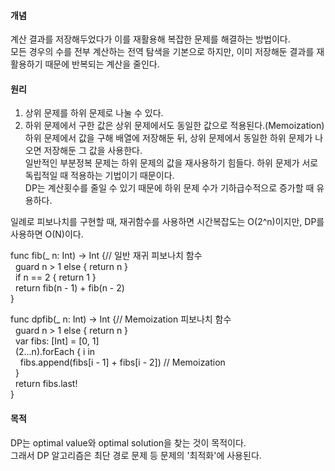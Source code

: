 #### 개념  
계산 결과를 저장해두었다가 이를 재활용해 복잡한 문제를 해결하는 방법이다.  
모든 경우의 수를 전부 계산하는 전역 탐색을 기본으로 하지만, 이미 저장해둔 결과를 재활용하기 때문에 반복되는 계산을 줄인다.  
  
#### 원리  
1. 상위 문제를 하위 문제로 나눌 수 있다.  
2. 하위 문제에서 구한 값은 상위 문제에서도 동일한 값으로 적용된다.(Memoization)  
하위 문제에서 값을 구해 배열에 저장해둔 뒤, 상위 문제에서 동일한 하위 문제가 나오면 저장해둔 그 값을 사용한다.  
일반적인 부분정복 문제는 하위 문제의 값을 재사용하기 힘들다. 하위 문제가 서로 독립적일 때 적용하는 기법이기 때문이다.  
DP는 계산횟수를 줄일 수 있기 때문에 하위 문제 수가 기하급수적으로 증가할 때 유용하다.  

일례로 피보나치를 구현할 때, 재귀함수를 사용하면 시간복잡도는 O(2^n)이지만, DP를 사용하면 O(N)이다.  
  
func fib(_ n: Int) -> Int {// 일반 재귀 피보나치 함수  
&nbsp;&nbsp;guard n > 1 else { return n }  
&nbsp;&nbsp;if n == 2 { return 1 }  
&nbsp;&nbsp;return fib(n - 1) + fib(n - 2)  
}  
  
func dpfib(_ n: Int) -> Int {// Memoization 피보나치 함수  
&nbsp;&nbsp;guard n > 1 else { return n }  
&nbsp;&nbsp;var fibs: [Int] = [0, 1]  
&nbsp;&nbsp;(2...n).forEach { i in  
&nbsp;&nbsp;&nbsp;&nbsp;fibs.append(fibs[i - 1] + fibs[i - 2]) // Memoization  
&nbsp;&nbsp;}  
&nbsp;&nbsp;return fibs.last!  
}   

#### 목적  
DP는 optimal value와 optimal solution을 찾는 것이 목적이다.  
그래서 DP 알고리즘은 최단 경로 문제 등 문제의 '최적화'에 사용된다.  